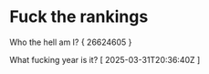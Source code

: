 # Fuck the rankings

Who the hell am I?
{ 26624605 }

What fucking year is it?
[ 2025-03-31T20:36:40Z ]
